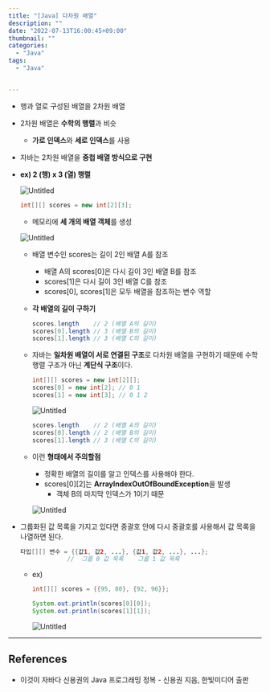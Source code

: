 ```yaml
---
title: "[Java] 다차원 배열"
description: ""
date: "2022-07-13T16:00:45+09:00"
thumbnail: ""
categories:
  - "Java"
tags:
  - "Java"


---
```

<!--more-->

- 행과 열로 구성된 배열을 2차원 배열
- 2차원 배열은 **수학의 행렬**과 비슷
    - **가로 인덱스**와 **세로 인덱스**를 사용
- 자바는 2차원 배열을 **중첩 배열 방식으로 구현**
- **ex) 2 (행) x 3 (열) 행렬**
    
    ![Untitled](/images/lang_java/referenceType/다차원_배열/Untitled.png)
    
    ```java
    int[][] scores = new int[2][3];
    ```
    
    - 메모리에 **세 개의 배열 객체**를 생성
    
    ![Untitled](/images/lang_java/referenceType/다차원_배열/Untitled%201.png)
    
    - 배열 변수인 scores는 길이 2인 배열 A를 참조
        - 배열 A의 scores[0]은 다시 길이 3인 배열 B를 참조
        - scores[1]은 다시 길이 3인 배열 C를 참조
        - scores[0], scores[1]은 모두 배열을 참조하는 변수 역할
    - **각 배열의 길이 구하기**
        
        ```java
        scores.length    // 2 (배열 A의 길이)
        scores[0].length // 3 (배열 B의 길이)
        scores[1].length // 3 (배열 C의 길이)
        ```
        
    - 자바는 **일차원 배열이 서로 연결된 구조**로 다차원 배열을 구현하기 때문에 수학 행렬 구조가 아닌 **계단식 구조**이다.
        
        ```java
        int[][] scores = new int[2][];
        scores[0] = new int[2]; // 0 1
        scores[1] = new int[3]; // 0 1 2
        ```
        
        ![Untitled](/images/lang_java/referenceType/다차원_배열/Untitled%202.png)
        
        ```java
        scores.length    // 2 (배열 A의 길이)
        scores[0].length // 2 (배열 B의 길이)
        scores[1].length // 3 (배열 C의 길이)
        ```
        
    - 이런 **형태에서 주의할점**
        - 정확한 배열의 길이를 알고 인덱스를 사용해야 한다.
        - scores[0][2]는 **ArrayIndexOutOfBoundException**을 발생
            - 객체 B의 마지막 인덱스가 1이기 때문
        
        ![Untitled](/images/lang_java/referenceType/다차원_배열/Untitled%203.png)
        
- 그룹화된 값 목록을 가지고 있다면 중괄호 안에 다시 중괄호를 사용해서 값 목록을 나열하면 된다.
    
    ```java
    타입[][] 변수 = {{값1, 값2, ...}, {값1, 값2, ...}, ...};
                 //  그룹 0 값 목록    그룹 1 값 목록
    ```
    
    - ex)
        
        ```java
        int[][] scores = {{95, 80}, {92, 96}};
        ```
        
        ```java
        System.out.println(scores[0][0]);
        System.out.println(scores[1][1]);
        ```
        
        ![Untitled](/images/lang_java/referenceType/다차원_배열/Untitled%204.png)
        

---

## References

- 이것이 자바다 신용권의 Java 프로그래밍 정복 - 신용권 지음, 한빛미디어 출판